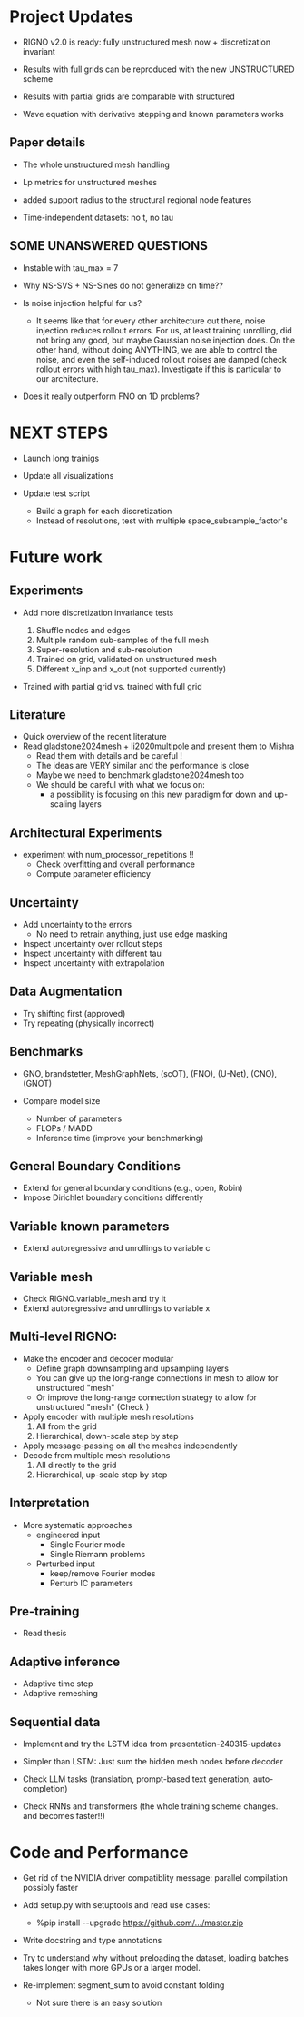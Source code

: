 # Project Updates

- RIGNO v2.0 is ready: fully unstructured mesh now + discretization invariant

- Results with full grids can be reproduced with the new UNSTRUCTURED scheme

- Results with partial grids are comparable with structured

- Wave equation with derivative stepping and known parameters works

## Paper details

- The whole unstructured mesh handling

- Lp metrics for unstructured meshes

- added support radius to the structural regional node features

- Time-independent datasets: no t, no tau

## SOME UNANSWERED QUESTIONS

- Instable with tau_max = 7

- Why NS-SVS + NS-Sines do not generalize on time??

- Is noise injection helpful for us?
    - It seems like that for every other architecture out there, noise injection
        reduces rollout errors. For us, at least training unrolling, did not bring
        any good, but maybe Gaussian noise injection does.
        On the other hand, without doing ANYTHING, we are able to control the noise,
        and even the self-induced rollout noises are damped (check rollout errors
        with high tau_max). Investigate if this is particular to our architecture.

- Does it really outperform FNO on 1D problems?

# NEXT STEPS

- Launch long trainigs

- Update all visualizations

- Update test script
    - Build a graph for each discretization
    - Instead of resolutions, test with multiple space_subsample_factor's

# Future work

## Experiments

- Add more discretization invariance tests
    1. Shuffle nodes and edges
    2. Multiple random sub-samples of the full mesh
    3. Super-resolution and sub-resolution
    4. Trained on grid, validated on unstructured mesh
    5. Different x_inp and x_out (not supported currently)

- Trained with partial grid vs. trained with full grid

## Literature

- Quick overview of the recent literature
- Read gladstone2024mesh + li2020multipole and present them to Mishra
    - Read them with details and be careful !
    - The ideas are VERY similar and the performance is close
    - Maybe we need to benchmark gladstone2024mesh too
    - We should be careful with what we focus on:
        - a possibility is focusing on this new paradigm for down and up-scaling layers

## Architectural Experiments

- experiment with num_processor_repetitions !!
    - Check overfitting and overall performance
    - Compute parameter efficiency

## Uncertainty

- Add uncertainty to the errors
    * No need to retrain anything, just use edge masking
- Inspect uncertainty over rollout steps
- Inspect uncertainty with different tau
- Inspect uncertainty with extrapolation


## Data Augmentation

- Try shifting first (approved)
- Try repeating (physically incorrect)

## Benchmarks

- GNO, brandstetter, MeshGraphNets, (scOT), (FNO), (U-Net), (CNO), (GNOT)

- Compare model size
    - Number of parameters
    - FLOPs / MADD
    - Inference time (improve your benchmarking)



## General Boundary Conditions
- Extend for general boundary conditions (e.g., open, Robin)
- Impose Dirichlet boundary conditions differently

## Variable known parameters

- Extend autoregressive and unrollings to variable c

## Variable mesh

- Check RIGNO.variable_mesh and try it
- Extend autoregressive and unrollings to variable x

## Multi-level RIGNO:
- Make the encoder and decoder modular
    - Define graph downsampling and upsampling layers
    - You can give up the long-range connections in mesh to allow for unstructured "mesh"
    - Or improve the long-range connection strategy to allow for unstructured "mesh" (Check )
- Apply encoder with multiple mesh resolutions
    1. All from the grid
    2. Hierarchical, down-scale step by step
- Apply message-passing on all the meshes independently
- Decode from multiple mesh resolutions
    1. All directly to the grid
    2. Hierarchical, up-scale step by step

## Interpretation

- More systematic approaches
    - engineered input
        - Single Fourier mode
        - Single Riemann problems
    - Perturbed input
        - keep/remove Fourier modes
        - Perturb IC parameters

## Pre-training
- Read thesis

## Adaptive inference
- Adaptive time step
- Adaptive remeshing

## Sequential data

- Implement and try the LSTM idea from presentation-240315-updates

- Simpler than LSTM: Just sum the hidden mesh nodes before decoder

- Check LLM tasks (translation, prompt-based text generation, auto-completion)

- Check RNNs and transformers (the whole training scheme changes.. and becomes faster!!)


# Code and Performance


- Get rid of the NVIDIA driver compatiblity message: parallel compilation possibly faster

- Add setup.py with setuptools and read use cases:
    - %pip install --upgrade https://github.com/.../master.zip

- Write docstring and type annotations

- Try to understand why without preloading the dataset, loading batches takes longer with more GPUs or a larger model.

- Re-implement segment_sum to avoid constant folding
    - Not sure there is an easy solution
